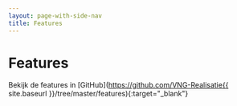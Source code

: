 ```yaml
---
layout: page-with-side-nav
title: Features
---
```

# Features

Bekijk de features in [GitHub](https://github.com/VNG-Realisatie{{ site.baseurl }}/tree/master/features){:target="_blank"}